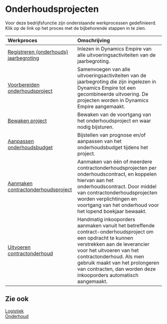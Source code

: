 # Onderhoudsprojecten

Voor deze bedrijfsfunctie zijn onderstaande werkprocessen gedefinieerd. Klik op de link op het proces met de bijbehorende stappen in te zien.

Werkproces | Omschrijving
:--- | :---
[Registreren (onderhouds) jaarbegroting](registreren-(onderhouds)-jaarbegroting/) | Inlezen in Dynamics Empire van alle uitvoeringsactiviteiten van de jaarbegroting.
[Voorbereiden onderhoudsproject](voorbereiden-onderhoudsproject/) | Samenvoegen van alle uitvoeringsactiviteiten van de jaarbegroting die zijn ingelezen in Dynamics Empire tot een gecombineerde uitvoering. De projecten worden in Dynamics Empire aangemaakt.
[Bewaken project](bewaken-project/) | Bewaken van de voortgang van het onderhoudsproject en waar nodig bijsturen.
[Aanpassen onderhoudsbudget](aanpassen-onderhoudsbudget/) | Bijstellen van prognose en/of aanpassen van het onderhoudsbudget tijdens het project.
[Aanmaken contractonderhoudsproject](aanmaken-contractonderhoudsproject/) | Aanmaken van één of meerdere contractonderhoudsprojecten per onderhoudscontract, en koppelen hiervan aan het onderhoudscontract. Door middel van contractonderhoudsprojecten worden verplichtingen en voortgang van het onderhoud voor het lopend boekjaar bewaakt.
[Uitvoeren contractonderhoud](uitvoeren-contractonderhoud/) | Handmatig inkooporders aanmaken vanuit het betreffende contract-onderhoudsproject om een opdracht te kunnen verstrekken aan de leverancier voor het uitvoeren van het contractonderhoud. Als men gebruik maakt van het prolongeren van contracten, dan worden deze inkooporders automatisch aangemaakt.

## Zie ook

[Logistiek](../logistiek/)  
[Onderhoud](../onderhoud/)  
